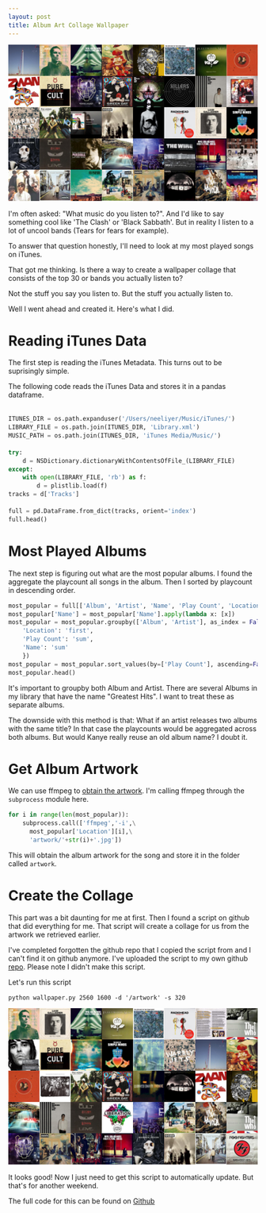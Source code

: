 ```yaml
---
layout: post
title: Album Art Collage Wallpaper
---
```


![img](/images/album_art/original_wallpaper.jpg)

<!-- <div style="text-align: center"><img src="/images/album_art/original_wallpaper.jpg" width="500" /></div> -->

I'm often asked: "What music do you listen to?". And I'd like to say something cool like 'The Clash' or 'Black Sabbath'. But in reality I listen to a lot of uncool bands (Tears for fears for example).

To answer that question honestly, I'll need to look at my most played songs on iTunes. 

That got me thinking. Is there a way to create a wallpaper collage that consists of the top 30 or bands you actually listen to? 

Not the stuff you say you listen to. But the stuff you actually listen to. 

Well I went ahead and created it. Here's what I did. 

# Reading iTunes Data

The first step is reading the iTunes Metadata. This turns out to be suprisingly simple. 

The following code reads the iTunes Data and stores it in a pandas dataframe.

```python

ITUNES_DIR = os.path.expanduser('/Users/neeliyer/Music/iTunes/')
LIBRARY_FILE = os.path.join(ITUNES_DIR, 'Library.xml')
MUSIC_PATH = os.path.join(ITUNES_DIR, 'iTunes Media/Music/')

try:
	d = NSDictionary.dictionaryWithContentsOfFile_(LIBRARY_FILE)
except:
	with open(LIBRARY_FILE, 'rb') as f:
		d = plistlib.load(f)
tracks = d['Tracks']

full = pd.DataFrame.from_dict(tracks, orient='index')
full.head()
```

# Most Played Albums

The next step is figuring out what are the most popular albums. I found the aggregate the playcount all songs in the album. Then I sorted by playcount in descending order. 

```python
most_popular = full[['Album', 'Artist', 'Name', 'Play Count', 'Location']]
most_popular['Name'] = most_popular['Name'].apply(lambda x: [x])
most_popular = most_popular.groupby(['Album', 'Artist'], as_index = False).agg({
	'Location': 'first',
	'Play Count': 'sum',
	'Name': 'sum'
	})
most_popular = most_popular.sort_values(by=['Play Count'], ascending=False)
most_popular.head()
```
It's important to groupby both Album and Artist. There are several Albums in my library that have the name "Greatest Hits". I want to treat these as separate albums. 

The downside with this method is that: What if an artist releases two albums with the same title? In that case the playcounts would be aggregated across both albums. But would Kanye really reuse an old album name? I doubt it. 

# Get Album Artwork

We can use ffmpeg to [obtain the artwork](https://stackoverflow.com/questions/13592709/retrieve-album-art-using-ffmpeg). I'm calling ffmpeg through the `subprocess` module here. 

```python
for i in range(len(most_popular)):
	subprocess.call(['ffmpeg','-i',\
	  most_popular['Location'][i],\
	  'artwork/'+str(i)+'.jpg'])
```

This will obtain the album artwork for the song and store it in the folder called `artwork`.

# Create the Collage

This part was a bit daunting for me at first. Then I found a script on github that did everything for me. That script will create a collage for us from the artwork we retrieved earlier. 

I've completed forgotten the github repo that I copied the script from and I can't find it on github anymore. I've uploaded the script to my own github [repo](https://github.com/spiyer99/album_artwork/blob/master/wallpaper.py). Please note I didn't make this script. 

Let's run this script

```
python wallpaper.py 2560 1600 -d '/artwork' -s 320
```

![img](/images/album_art/created_wallpaper.jpg)

<!-- <div style="text-align: center"><img src="/images/album_art/created_wallpaper.jpg" width="500" /></div> -->

It looks good! Now I just need to get this script to automatically update. But that's for another weekend. 

The full code for this can be found on [Github](https://github.com/spiyer99/album_artwork)






